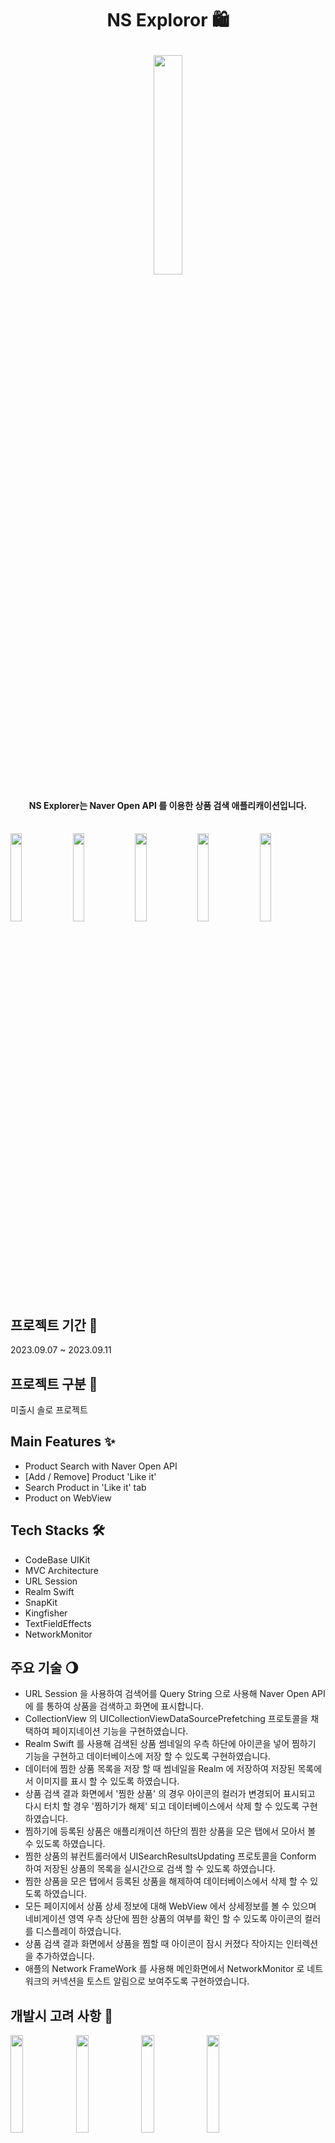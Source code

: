 # <p align="center">NS Exploror 🛍</p>
<p align="center">

<img width="30%" src="https://github.com/UNICUS-FORTIS/NaverShoppingExplorer/assets/110699030/8280d8b5-db00-4b62-aabf-b1ba553b0a0d"/>

#### <p align="center">NS Explorer는 Naver Open API 를 이용한 상품 검색 애플리캐이션입니다.<br></br></p>

<p>
<img width="19%" src="https://github.com/UNICUS-FORTIS/NaverShoppingExplorer/assets/110699030/75573c84-7e46-4df0-a1d4-a3425a87b8a0"/>

<img width="19%" src="https://github.com/UNICUS-FORTIS/NaverShoppingExplorer/assets/110699030/b14144a1-231b-42d9-9a77-fb1d4385e4fa"/>

<img width="19%" src="https://github.com/UNICUS-FORTIS/NaverShoppingExplorer/assets/110699030/b8db8a3e-9b81-4f04-8931-0608b29d8e43"/>

<img width="19%" src="https://github.com/UNICUS-FORTIS/NaverShoppingExplorer/assets/110699030/49d0001c-f880-4f28-9db7-243d4fc507ec"/>

<img width="19%" src="https://github.com/UNICUS-FORTIS/NaverShoppingExplorer/assets/110699030/083e49da-4fa1-46cb-a26e-acf4aee0847d"/>
</p>

## 프로젝트 기간 🎀 
2023.09.07 ~ 2023.09.11

## 프로젝트 구분 🎀
미출시 솔로 프로젝트
 
## Main Features ✨
- Product Search with Naver Open API
- [Add / Remove] Product 'Like it'
- Search Product in 'Like it' tab
- Product on WebView

## Tech Stacks 🛠
- CodeBase UIKit
- MVC Architecture
- URL Session
- Realm Swift
- SnapKit
- Kingfisher
- TextFieldEffects
- NetworkMonitor

## 주요 기술 🌖
- URL Session 을 사용하여 검색어를 Query String 으로 사용해 Naver Open API 에 를 통하여 상품을 검색하고 화면에 표시합니다.
- CollectionView 의 UICollectionViewDataSourcePrefetching 프로토콜을 채택하여 페이지네이션 기능을 구현하였습니다.
- Realm Swift 를 사용해 검색된 상품 썸네일의 우측 하단에 아이콘을 넣어 찜하기 기능을 구현하고 데이터베이스에 저장 할 수 있도록 구현하였습니다.
- 데이터에 찜한 상품 목록을 저장 할 때 썸네일을 Realm 에 저장하여 저장된 목록에서 이미지를 표시 할 수 있도록 하였습니다.
- 상품 검색 결과 화면에서 '찜한 상품' 의 경우 아이콘의 컬러가 변경되어 표시되고 다시 터치 할 경우 '찜하기가 해제' 되고 데이터베이스에서 삭제 할 수 있도록 구현하였습니다.
- 찜하기에 등록된 상품은 애플리캐이션 하단의 찜한 상품을 모은 탭에서 모아서 볼 수 있도록 하였습니다.
- 찜한 상품의 뷰컨트롤러에서 UISearchResultsUpdating 프로토콜을 Conform 하여 저장된 상품의 목록을 실시간으로 검색 할 수 있도록 하였습니다.
- 찜한 상품을 모은 탭에서 등록된 상품을 해제하여 데이터베이스에서 삭제 할 수 있도록 하였습니다.
- 모든 페이지에서 상품 상세 정보에 대해 WebView 에서 상세정보를 볼 수 있으며 네비게이션 영역 우측 상단에 찜한 상품의 여부를 확인 할 수 있도록 아이콘의 컬러를 디스플레이 하였습니다.
- 상품 검색 결과 화면에서 상품을 찜할 때 아이콘이 잠시 커졌다 작아지는 인터렉션을 추가하였습니다.
- 애플의 Network FrameWork 를 사용해 메인화면에서 NetworkMonitor 로 네트워크의 커넥션을 토스트 알림으로 보여주도록 구현하였습니다.

## 개발시 고려 사항 💎
<p>
<img width="20%" src="https://github.com/UNICUS-FORTIS/NaverShoppingExplorer/assets/110699030/0aac04a0-91aa-4648-b9af-bc2a30edf301"/>
<img width="20%" src="https://github.com/UNICUS-FORTIS/NaverShoppingExplorer/assets/110699030/0673c4d5-0b3b-4fea-846a-8529913bb925"/>
<img width="20%" src="https://github.com/UNICUS-FORTIS/NaverShoppingExplorer/assets/110699030/f63d28b6-d689-4cf2-b4f9-c6ef4b227522"/>
<img width="20%" src="https://github.com/UNICUS-FORTIS/NaverShoppingExplorer/assets/110699030/46cde816-3124-422e-92e6-818b67f30427"/>
</p>

1.검색된 상품을 '정확도순', '등록일자순', '가격높은순', '가격낮은순' 으로 정렬하는 기능과 선택된 버튼의 표시

<img width="70%" src="https://github.com/UNICUS-FORTIS/NaverShoppingExplorer/assets/110699030/e5c2630d-8782-4a2b-acb8-306fcfc40358">

- 필터링 할 버튼을 배열의 Index 로 sender.tag 를 설정하고 버튼의 컬러설정, 애니매이션 동작에 대한 액션을 target 으로 등록했습니다.
   
<img width="40%" src="https://github.com/UNICUS-FORTIS/NaverShoppingExplorer/assets/110699030/f7a1d287-8121-407a-aa9c-7580f4e2a87a">

- 버튼이 선택 되었을 때 버튼 배열의 모든 컬러를 기본컬러(backgroundColor = white, tintCololr = green) 로 설정하고 선택된 버튼만 다른색으로 변경합니다.
  
<img width="40%" src="https://github.com/UNICUS-FORTIS/NaverShoppingExplorer/assets/110699030/85cfb1e0-ae2d-4262-a087-ebb42fea913e">

- 버튼의 컬러가 변경됨과 동시에 선택된 버튼이 커졌다가 작아지는 애니매이션으로 인터렉션을 실행합니다.

2. 찜한 상품 아이콘 표시 관리
<p>
<img width="40%" src="https://github.com/UNICUS-FORTIS/NaverShoppingExplorer/assets/110699030/115a6b45-e10f-482a-8f03-2461d63ff77e">
<img width="30%" src="https://github.com/UNICUS-FORTIS/NaverShoppingExplorer/assets/110699030/bdb1eb28-091c-460f-b4c5-e11012b86498"/>
</p>

- 프로덕트의 Schema 를 설정하였습니다. 기능 구현 이후 나서 한가지 불필요하다고 느낀 부분으로 굳이 여기에서 isLiked 컬럼을 관리 할 필요가 있었는가 하는 부분입니다.
  저장된 프로덕트의 productID 로 식별하면 될 일을 isLiked 라는 컬럼에서 관리 할 필요가 없엇기 때문입니다. 이는 회고에서 다시한번 언급하겠습니다.
- 셀을 표시 할 때 Realm 에 저장된 productID 가 검색 결과 응답값의 productID 와 같을 경우 찜 아이콘의 컬러가 Red 로 변경되도록 하였습니다.

3. 찜한 상품의 썸네일 저장과 삭제
<p>
<img width="40%" src="https://github.com/UNICUS-FORTIS/NaverShoppingExplorer/assets/110699030/c2e0b967-de33-45be-89fd-da1fc90a5f28">
<img width="40%" src="https://github.com/UNICUS-FORTIS/NaverShoppingExplorer/assets/110699030/9d0e8a79-1aef-4729-af44-3518f6222f44">
</p>
- Open API 에서 ProductID 로 상품을 검색하는 기능이 없기때문에 상품을 찜했을 때 목록에서 상품을 썸네일을 표시하기 위하여 썸네일을 Realm 에 저장하였습니다.
- Cell 내의 버튼에 대한 Sender.tag 는 고유해야 하므로 productID 를 할당하고 해당 tag 를 가진 버튼이 touch up inside 되었을 때 저장/제거 기능이 동작하도록 하였습니다.


4. 찜한 상품 내 검색 기능
<p>
<img width="30%" src="https://github.com/UNICUS-FORTIS/NaverShoppingExplorer/assets/110699030/992e341e-47aa-4d6e-a31a-4027941f15fc"/>
<img width="30%" src="https://github.com/UNICUS-FORTIS/NaverShoppingExplorer/assets/110699030/da56005e-9a2d-4b90-8e93-1eb9961fa021"/>
</p>

- NS Explorer 의 찜한 상품 내 검색 기능은 API 에 엑세스 하지 않고 Local 에서만 동작하므로 뷰컨트롤러에서 UISearchResultsUpdating 프로토콜을 채택하여 UISearchController 에서 실시간 검색 기능을 지원하도록 하였습니다.

